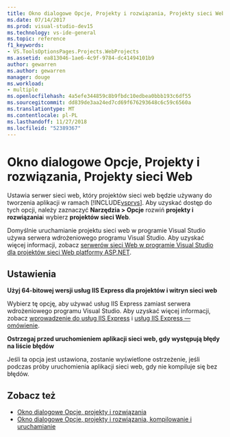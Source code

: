 ```yaml
---
title: Okno dialogowe Opcje, Projekty i rozwiązania, Projekty sieci Web
ms.date: 07/14/2017
ms.prod: visual-studio-dev15
ms.technology: vs-ide-general
ms.topic: reference
f1_keywords:
- VS.ToolsOptionsPages.Projects.WebProjects
ms.assetid: ea813046-1ae6-4c9f-9784-dc41494101b9
author: gewarren
ms.author: gewarren
manager: douge
ms.workload:
- multiple
ms.openlocfilehash: 4a5efe344859c8b9fbdc10edbea0bbb193c6df55
ms.sourcegitcommit: dd839de3aa24ed7cd69f676293648c6c59c6560a
ms.translationtype: MT
ms.contentlocale: pl-PL
ms.lasthandoff: 11/27/2018
ms.locfileid: "52389367"
---
```

# <a name="options-dialog-box-projects-and-solutions-web-projects"></a>Okno dialogowe Opcje, Projekty i rozwiązania, Projekty sieci Web

Ustawia serwer sieci web, który projektów sieci web będzie używany do tworzenia aplikacji w ramach [!INCLUDE[vsprvs](../../code-quality/includes/vsprvs_md.md)]. Aby uzyskać dostęp do tych opcji, należy zaznaczyć **Narzędzia > Opcje** rozwiń **projekty i rozwiązania**i wybierz **projektów sieci Web**.

Domyślnie uruchamianie projektu sieci web w programie Visual Studio używa serwera wdrożeniowego programu Visual Studio. Aby uzyskać więcej informacji, zobacz [serwerów sieci Web w programie Visual Studio dla projektów sieci Web platformy ASP.NET](/previous-versions/aspnet/58wxa9w5\(v\=vs.120\)).

## <a name="settings"></a>Ustawienia

**Użyj 64-bitowej wersji usług IIS Express dla projektów i witryn sieci web**

Wybierz tę opcję, aby używać usług IIS Express zamiast serwera wdrożeniowego programu Visual Studio. Aby uzyskać więcej informacji, zobacz [wprowadzenie do usług IIS Express](http://go.microsoft.com/?linkid=9747914) i [usług IIS Express — omówienie](http://go.microsoft.com/?linkid=9747915).

**Ostrzegaj przed uruchomieniem aplikacji sieci web, gdy występują błędy na liście błędów**

Jeśli ta opcja jest ustawiona, zostanie wyświetlone ostrzeżenie, jeśli podczas próby uruchomienia aplikacji sieci web, gdy nie kompiluje się bez błędów.

## <a name="see-also"></a>Zobacz też

- [Okno dialogowe Opcje, projekty i rozwiązania](projects-and-solutions-options-dialog-box.md)
- [Okno dialogowe Opcje, projekty i rozwiązania, kompilowanie i uruchamianie](options-dialog-box-projects-and-solutions-web-projects.md)